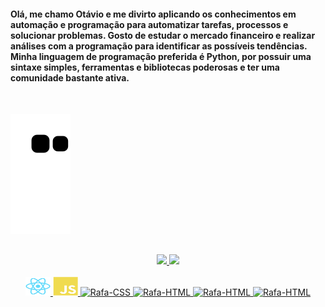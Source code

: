 
#### Olá, me chamo Otávio e me divirto aplicando os conhecimentos em automação e programação para automatizar tarefas, processos e solucionar problemas. Gosto de estudar o mercado financeiro e realizar análises com a programação para identificar as possíveis tendências. Minha linguagem de programação preferida é Python, por possuir uma sintaxe simples, ferramentas e bibliotecas poderosas e ter uma comunidade bastante ativa.

  <div style="display: inline_block" aling="center"><br>
     
   ![Snake animation](https://github.com/Otavio15/Otavio15/blob/output/github-contribution-grid-snake.svg)
  
</div>
  
 ##
  
<div align="center">

  <a href="https://github.com/Otavio15">
  <img height="160em" src="https://github-readme-stats.vercel.app/api?username=Otavio15&show_icons=true&theme=tokyonight&include_all_commits=true&count_private=true"/>
  <img height="160em" src="https://github-readme-stats.vercel.app/api/top-langs/?username=Otavio15&layout=compact&langs_count=7&theme=tokyonight"/>
    </br></br>
  <img align="" alt="Rafa-React" height="30" width="40" src="https://raw.githubusercontent.com/devicons/devicon/master/icons/react/react-original.svg">
  <img align="" alt="Rafa-Js" height="30" width="40" src="https://raw.githubusercontent.com/devicons/devicon/master/icons/javascript/javascript-plain.svg">
  <img align="" alt="Rafa-CSS" height="30" width="40" src="https://cdn.jsdelivr.net/gh/devicons/devicon/icons/java/java-original.svg">
  
  <img align="" alt="Rafa-HTML" height="30" width="40" src="https://cdn3.iconfinder.com/data/icons/logos-and-brands-adobe/512/267_Python-512.png">
    <img align="" alt="Rafa-HTML" height="30" width="40" src="https://cdn-icons-png.flaticon.com/512/5968/5968332.png">
    <img align="" alt="Rafa-HTML" height="30" width="40" src="https://camo.githubusercontent.com/43f9c085821a7258745ceed4ecbcc68c3ffd996049c9d0a2a77c74dd1f5dc80b/68747470733a2f2f63646e2e6a7364656c6976722e6e65742f67682f64657669636f6e732f64657669636f6e2f69636f6e732f666c75747465722f666c75747465722d6f726967696e616c2e737667">
    
</div>